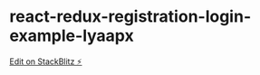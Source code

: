 # react-redux-registration-login-example-lyaapx

[Edit on StackBlitz ⚡️](https://stackblitz.com/edit/react-redux-registration-login-example-lyaapx)